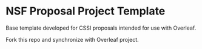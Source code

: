# NSF Proposal Project Template

Base template developed for CSSI proposals intended for use with Overleaf.

Fork this repo and synchronize with Overleaf project.
